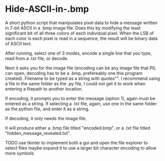 # Hide-ASCII-in-.bmp

A short python script that manipulates pixel data to hide a message written in 7-bit ASCII in a .bmp image file. Does this by modifying the least significant bit of all three colors of each individual pixel. When the LSB of each color is each pixel is read in a sequence, the result will be binary data of ASCII text.

After running, select one of 3 modes, encode a single line that you type, read from a .txt file, or decode.

Next it asks you for the image file (encoding can be any image file that PIL can open, decoding has to be a .bmp, prefereably one this program created). Filename to be typed as a string with quotes"".
I recommend using a file in the same folder as the .py file, I could not get it to work when entering a filepath to another location.

If encoding, it prompts you to enter the message (option 1), again must be entered as a string. If selecting a .txt file, again, use one in the same folder as the python file, and enter it as a string.

If decoding, it only needs the image file.

It will produce either a .bmp file titled "encoded.bmp", or a .txt file titled "hidden_message_revealed.txt".

TODO
use tkinter to implement both a gui and open the file explorer to select files
maybe expand it to use a larger bit character encoding to allow more symbols
